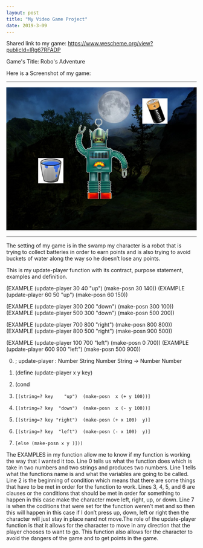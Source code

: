 ```yaml
---
layout: post
title: "My Video Game Project"
date: 2019-3-09
---
```


Shared link to my game:
https://www.wescheme.org/view?publicId=lRg67RFADP

Game's Title: 
Robo's Adventure
 
 Here is a Screenshot of my game:
 * * *
![MyGame](/images/image.png)
* * *
 
 
  The setting of my game is in the swamp my character is a robot that is trying to collect batteries in order to earn points and is also trying to avoid buckets of water along the way so he doesn’t lose any points.

This is my update-player function with its contract, purpose statement, examples and definition. 

(EXAMPLE (update-player   30 40 "up")  (make-posn 30 140))
(EXAMPLE (update-player   60 50 "up")  (make-posn 60 150))

(EXAMPLE (update-player 300 200 "down") (make-posn 300 100))
(EXAMPLE (update-player 500 300 "down") (make-posn 500 200))

(EXAMPLE (update-player 700 800 "right") (make-posn 800 800))
(EXAMPLE (update-player 800 500 "right") (make-posn 900 500))

(EXAMPLE (update-player 100 700 "left") (make-posn  0 700))
(EXAMPLE (update-player 600 900 "left") (make-posn 500 900))

0. ; update-player : Number String Number String -> Number Number

1. (define (update-player x y key) 
2.   (cond
3.     [(string=? key    "up")  (make-posn  x (+ y 100))]
4.     [(string=? key  "down")  (make-posn  x (- y 100))]
5.     [(string=? key "right")  (make-posn (+ x 100)  y)]
6.     [(string=? key  "left")  (make-posn (- x 100)  y)]
7.     [else (make-posn x y )]))

  
  The EXAMPLES in my function allow me to know if my function is working the way that I wanted it too. Line 0 tells us what the function does which is take in two numbers and two strings and produces two numbers. Line 1 tells what the functions name is and what the variables are going to be called. Line 2 is the beginning of condition which means that there are some things that have to be met in order for the function to work. Lines 3, 4, 5, and 6 are clauses or the conditions that should be met in order for something to happen in this case make the character move left, right, up, or down. Line 7 is when the coditions that were set for the function weren’t met and so then this will happen in this case if I don’t press up, down, left or right then the character will just stay in place nand not move.The role of the update-player function is that it allows for the character to move in any direction that the player chooses to want to go. This function also allows for the character to avoid the dangers of the game and to get points in the game.
